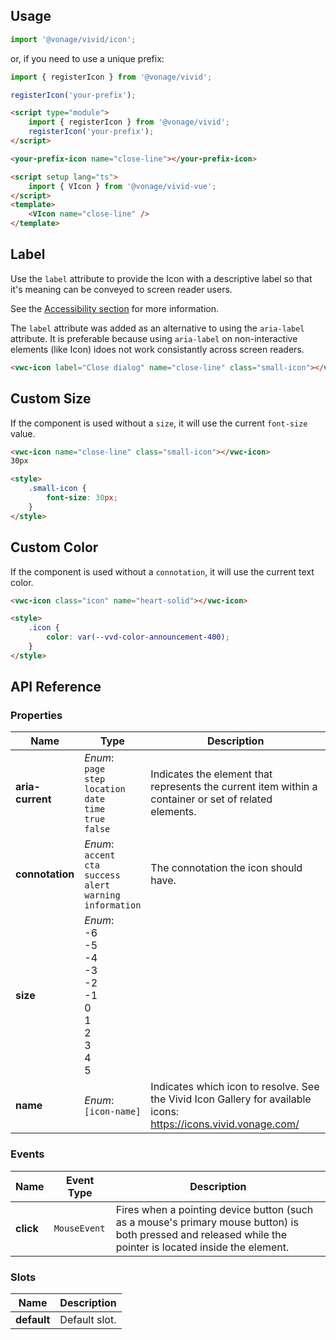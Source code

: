 ## Usage

<vwc-tabs gutters="none">
<vwc-tab label="Web component"></vwc-tab>
<vwc-tab-panel>

```js
import '@vonage/vivid/icon';
```

or, if you need to use a unique prefix:

```js
import { registerIcon } from '@vonage/vivid';

registerIcon('your-prefix');
```

```html preview
<script type="module">
	import { registerIcon } from '@vonage/vivid';
	registerIcon('your-prefix');
</script>

<your-prefix-icon name="close-line"></your-prefix-icon>
```

</vwc-tab-panel>
<vwc-tab label="Vue"></vwc-tab>
<vwc-tab-panel>

```html
<script setup lang="ts">
	import { VIcon } from '@vonage/vivid-vue';
</script>
<template>
	<VIcon name="close-line" />
</template>
```

</vwc-tab-panel>
</vwc-tabs>

## Label

Use the `label` attribute to provide the Icon with a descriptive label so that it's meaning can be conveyed to screen reader users.

See the [Accessibility section](/components/icon/accessibility/) for more information.

<vwc-note icon="accessibility-line" connotation="information" headline="Accessibility note">

The `label` attribute was added as an alternative to using the `aria-label` attribute. It is preferable because using `aria-label` on non-interactive elements (like Icon) idoes not work consistantly across screen readers.

</vwc-note>

```html preview
<vwc-icon label="Close dialog" name="close-line" class="small-icon"></vwc-icon>
```

## Custom Size

If the component is used without a `size`, it will use the current `font-size` value.

```html preview
<vwc-icon name="close-line" class="small-icon"></vwc-icon>
30px

<style>
	.small-icon {
		font-size: 30px;
	}
</style>
```

## Custom Color

If the component is used without a `connotation`, it will use the current text color.

```html preview
<vwc-icon class="icon" name="heart-solid"></vwc-icon>

<style>
	.icon {
		color: var(--vvd-color-announcement-400);
	}
</style>
```

## API Reference

### Properties

| Name             | Type                                                                                      | Description                                                                                                      |
| ---------------- | ----------------------------------------------------------------------------------------- | ---------------------------------------------------------------------------------------------------------------- |
| **aria-current** | _Enum_:<br/>`page`<br/>`step`<br/>`location`<br/>`date`<br/>`time`<br/>`true`<br/>`false` | Indicates the element that represents the current item within a container or set of related elements.            |
| **connotation**  | _Enum_:<br/>`accent`<br/>`cta`<br/>`success`<br/>`alert`<br/>`warning`<br/>`information`  | The connotation the icon should have.                                                                            |
| **size**         | _Enum_:<br/>-6<br/>-5<br/>-4<br/>-3<br/>-2<br/>-1<br/>0<br/>1<br/>2<br/>3<br/>4<br/>5     |                                                                                                                  |
| **name**         | _Enum_:<br/>`[icon-name]`                                                                 | Indicates which icon to resolve. See the Vivid Icon Gallery for available icons: https://icons.vivid.vonage.com/ |

### Events

| Name      | Event Type   | Description                                                                                                                                                |
| --------- | ------------ | ---------------------------------------------------------------------------------------------------------------------------------------------------------- |
| **click** | `MouseEvent` | Fires when a pointing device button (such as a mouse's primary mouse button) is both pressed and released while the pointer is located inside the element. |

### Slots

| Name        | Description   |
| ----------- | ------------- |
| **default** | Default slot. |
